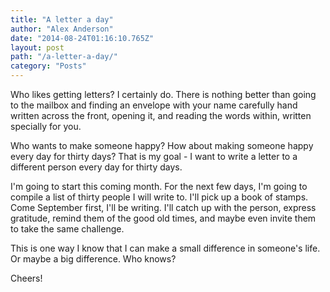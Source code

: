 ```yaml
---
title: "A letter a day"
author: "Alex Anderson"
date: "2014-08-24T01:16:10.765Z"
layout: post
path: "/a-letter-a-day/"
category: "Posts"
---
```


Who likes getting letters? I certainly do. There is nothing better than going to the mailbox and finding an envelope with your name carefully hand written across the front, opening it, and reading the words within, written specially for you.

Who wants to make someone happy? How about making someone happy every day for thirty days? That is my goal - I want to write a letter to a different person every day for thirty days.

I'm going to start this coming month. For the next few days, I'm going to compile a list of thirty people I will write to. I'll pick up a book of stamps. Come September first, I'll be writing. I'll catch up with the person, express gratitude, remind them of the good old times, and maybe even invite them to take the same challenge.

This is one way I know that I can make a small difference in someone's life. Or maybe a big difference. Who knows?

Cheers!